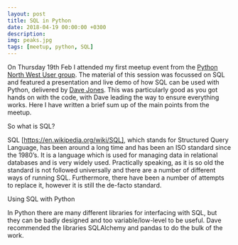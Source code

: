 ```yaml
---
layout: post
title: SQL in Python
date: 2018-04-19 00:00:00 +0300
description: 
img: peaks.jpg
tags: [meetup, python, SQL]
---
```


On Thursday 19th Feb I attended my first meetup event from the [Python North West User group][PyNW group]. The material of this session was focussed on SQL and featured a presentation and live demo of how SQL can be used with Python, delivered by [Dave Jones][DJ GitHub]. This was particularly good as you got hands on with the code, with Dave leading the way to ensure everything works. Here I have written a brief sum up of the main points from the meetup.

So what is SQL?

SQL [https://en.wikipedia.org/wiki/SQL], which stands for Structured Query Language, has been around a long time and has been an ISO standard since the 1980’s. It is a language which is used for managing data in relational databases and is very widely used. Practically speaking, as it is so old the standard is not followed universally and there are a number of different ways of running SQL. Furthermore, there have been a number of attempts to replace it, however it is still the de-facto standard. 

Using SQL with Python

In Python there are many different libraries for interfacing with SQL, but they can be badly designed and too variable/low-level to be useful. Dave recommended the libraries SQLAlchemy and pandas to do the bulk of the work. 



[PyNW group]: https://www.meetup.com/Python-North-West-Meetup/
[DJ GitHub]: https://github.com/waveform80/
